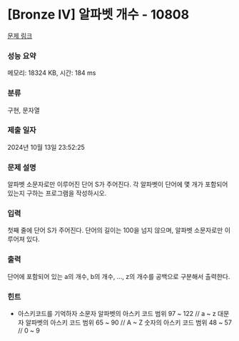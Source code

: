 # [Bronze IV] 알파벳 개수 - 10808 

[문제 링크](https://www.acmicpc.net/problem/10808) 

### 성능 요약

메모리: 18324 KB, 시간: 184 ms

### 분류

구현, 문자열

### 제출 일자

2024년 10월 13일 23:52:25

### 문제 설명

<p>알파벳 소문자로만 이루어진 단어 S가 주어진다. 각 알파벳이 단어에 몇 개가 포함되어 있는지 구하는 프로그램을 작성하시오.</p>

### 입력 

 <p>첫째 줄에 단어 S가 주어진다. 단어의 길이는 100을 넘지 않으며, 알파벳 소문자로만 이루어져 있다.</p>

### 출력 

 <p>단어에 포함되어 있는 a의 개수, b의 개수, …, z의 개수를 공백으로 구분해서 출력한다.</p>


### 힌트
- 아스키코드를 기억하자
소문자 알파벳의 아스키 코드 범위 97 ~ 122 // a ~ z
대문자 알파벳의 아스키 코드 범위 65 ~ 90 // A ~ Z
숫자의 아스키 코드 범위 48 ~ 57 // 0 ~ 9
